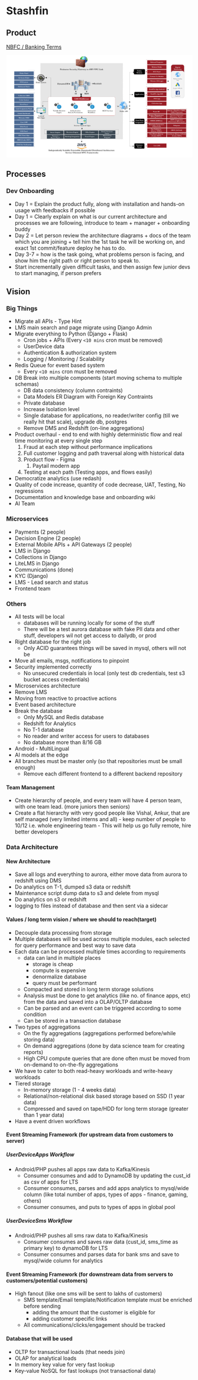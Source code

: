 # Stashfin

## Product

[NBFC / Banking Terms](economics/nbfc-banking-terms.md)

![stashfin-product-architecture](../../media/Pasted%20image%2020231201172554.png)

## Processes

### Dev Onboarding

- Day 1 = Explain the product fully, along with installation and hands-on usage with feedbacks if possible
- Day 1 = Clearly explain on what is our current architecture and processes we are following, introduce to team + manager + onboarding buddy
- Day 2 = Let person review the architecture diagrams + docs of the team which you are joining + tell him the 1st task he will be working on, and exact 1st commit/feature deploy he has to do.
- Day 3-7 = how is the task going, what problems person is facing, and show him the right path or right person to speak to.
- Start incrementally given difficult tasks, and then assign few junior devs to start managing, if person prefers

## Vision

### Big Things

- Migrate all APIs - Type Hint
- LMS main search and page migrate using Django Admin
- Migrate everything to Python (Django + Flask)
    - Cron jobs + APIs (Every `<10 mins` cron must be removed)
    - UserDevice data
    - Authentication & authorization system
    - Logging / Monitoring / Scalability
- Redis Queue for event based system
    - Every `<10 mins` cron must be removed
- DB Break into multiple components (start moving schema to multiple schemas)
    - DB data consistency (column contraints)
    - Data Models ER Diagram with Foreign Key Contraints
    - Private database
    - Increase Isolation level
    - Single database for applications, no reader/writer config (till we really hit that scale), upgrade db, postgres
    - Remove DMS and Redshift (on-line aggregations)
- Product overhaul - end to end with highly deterministic flow and real time monitoring at every single step
    1. Fraud at each step without performance implications
    2. Full customer logging and path traversal along with historical data
    3. Product flow - Figma
        1. Paytail modern app
    4. Testing at each path (Testing apps, and flows easily)
- Democratize analytics (use redash)
- Quality of code increase, quantity of code decrease, UAT, Testing, No regressions
- Documentation and knowledge base and onboarding wiki
- AI Team

### Microservices

- Payments (2 people)
- Decision Engine (2 people)
- External Mobile APIs + API Gateways (2 people)
- LMS in Django
- Collections in Django
- LiteLMS in Django
- Communications (done)
- KYC (Django)
- LMS - Lead search and status
- Frontend team

### Others

- All tests will be local
    - databases will be running locally for some of the stuff
    - There will be a test aurora database with fake PII data and other stuff, developers wil not get access to dailydb, or prod
- Right database for the right job
    - Only ACID guarantees things will be saved in mysql, others will not be
- Move all emails, msgs, notifications to pinpoint
- Security implemented correctly
    - No unsecured credentials in local (only test db credentials, test s3 bucket access credentials)
- Microservices architecture
- Remove LMS
- Moving from reactive to proactive actions
- Event based architecture
- Break the database
    - Only MySQL and Redis database
    - Redshift for Analytics
    - No T-1 database
    - No reader and writer access for users to databases
    - No database more than 8/16 GB
- Android - MultiLingual
- AI models at the edge
- All branches must be master only (so that repositories must be small enough)
    - Remove each different frontend to a different backend repository

#### Team Management

- Create hierarchy of people, and every team will have 4 person team, with one team lead. (more juniors then seniors)
- Create a flat hierarchy with very good people like Vishal, Ankur, that are self managed (very limited interns and all) - keep number of people to 10/12 i.e. whole engineering team - This will help us go fully remote, hire better developers

### Data Architecture

#### New Architecture

- Save all logs and everything to aurora, either move data from aurora to redshift using DMS
- Do analytics on T-1, dumped s3 data or redshift
- Maintenance script dump data to s3 and delete from mysql
- Do analytics on s3 or redshift
- logging to files instead of database and then sent via a sidecar

#### Values / long term vision / where we should to reach(target)

- Decouple data processing from storage
- Multiple databases will be used across multiple modules, each selected for query performance and best way to save data
- Each data can be processed multiple times according to requirements
    - data can land in multiple places
        - storage is cheap
        - compute is expensive
        - denormalize database
        - query must be performant
    - Compacted and stored in long term storage solutions
    - Analysis must be done to get analytics (like no. of finance apps, etc) from the data and saved into a OLAP/OLTP database
    - Can be parsed and an event can be triggered according to some condition
    - Can be stored in a transaction database
- Two types of aggregations
    - On the fly aggregations (aggregations performed before/while storing data)
    - On demand aggregations (done by data science team for creating reports)
    - High CPU compute queries that are done often must be moved from on-demand to on-the-fly aggregations
- We have to cater to both read-heavy workloads and write-heavy workloads
- Tiered storage
    - In-memory storage (1 - 4 weeks data)
    - Relational/non-relational disk based storage based on SSD (1 year data)
    - Compressed and saved on tape/HDD for long term storage (greater than 1 year data)
- Have a event driven workflows

#### Event Streaming Framework (for upstream data from customers to server)

##### UserDeviceApps Workflow

- Android/PHP pushes all apps raw data to Kafka/Kinesis
    - Consumer consumes and add to DynamoDB by updating the cust_id as csv of apps for LTS
    - Consumer consumes, parses and add apps analytics to mysql/wide column (like total number of apps, types of apps - finance, gaming, others)
    - Consumer consumes, and puts to types of apps in global pool

##### UserDeviceSms Workflow

- Android/PHP pushes all sms raw data to Kafka/Kinesis
    - Consumer consumes and saves raw data (cust_id, sms_time as primary key) to dynamoDB for LTS
    - Consumer consumes and parses data for bank sms and save to mysql/wide column for analytics

#### Event Streaming Framework (for downstream data from servers to customers/potential customers)

- High fanout (like one sms will be sent to lakhs of customers)
    - SMS template/Email template/Notification template must be enriched before sending
        - adding the amount that the customer is eligible for
        - adding customer specific links
    - All communications/clicks/engagement should be tracked

#### Database that will be used

- OLTP for transactional loads (that needs join)
- OLAP for analytical loads
- In memory key value for very fast lookup
- Key-value NoSQL for fast lookups (not transactional data)
